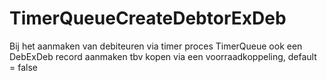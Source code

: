 # TimerQueueCreateDebtorExDeb

Bij het aanmaken van debiteuren via timer proces TimerQueue ook een DebExDeb record aanmaken tbv kopen via een voorraadkoppeling, default = false
